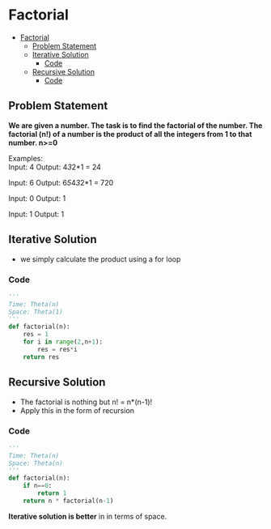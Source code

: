 # Factorial

- [Factorial](#factorial)
  - [Problem Statement](#problem-statement)
  - [Iterative Solution](#iterative-solution)
    - [Code](#code)
  - [Recursive Solution](#recursive-solution)
    - [Code](#code-1)

## Problem Statement

**We are given a number. The task is to find the factorial of the number. The factorial (n!) of a number is the product of all the integers from 1 to that number.
n>=0**

Examples:  
Input: 4
Output: 4*3*2\*1 = 24

Input: 6
Output: 6*5*4*3*2\*1 = 720

Input: 0
Output: 1

Input: 1
Output: 1

## Iterative Solution

- we simply calculate the product using a for loop

### Code

```python
'''
Time: Theta(n)
Space: Theta(1)
'''
def factorial(n):
    res = 1
    for i in range(2,n+1):
        res = res*i
    return res

```

## Recursive Solution

- The factorial is nothing but n! = n\*(n-1)!
- Apply this in the form of recursion

### Code

```python
'''
Time: Theta(n)
Space: Theta(n)
'''
def factorial(n):
    if n==0:
        return 1
    return n * factorial(n-1)
```

**Iterative solution is better** in in terms of space.
